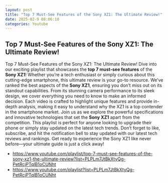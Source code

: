 ```yaml
---
layout: post
title: "Top 7 Must-See Features of the Sony XZ1: The Ultimate Review!"
date: 2025-02-9 08:06:10
categories: Youtube
---
```


## Top 7 Must-See Features of the Sony XZ1: The Ultimate Review!

Top 7 Must-See Features of the Sony XZ1: The Ultimate Review!
Dive into our exciting playlist that showcases the **top 7 must-see features** of the **Sony XZ1**! Whether you’re a tech enthusiast or simply curious about this cutting-edge smartphone, this ultimate review is your go-to resource. 
We’ve ranked the best aspects of the **Sony XZ1**, ensuring you don’t miss out on its standout capabilities. From its stunning camera performance to its sleek design, we cover everything you need to know to make an informed decision. Each video is crafted to highlight unique features and provide in-depth analysis, making it easy to understand why the XZ1 is a top contender in the smartphone market.
Join us as we explore the powerful specifications and innovative technologies that set the **Sony XZ1** apart from the competition. This playlist is perfect for anyone looking to upgrade their phone or simply stay updated on the latest tech trends. 
Don’t forget to like, subscribe, and hit the notification bell to stay updated with our latest tech reviews and rankings. Get ready to experience the Sony XZ1 like never before—your ultimate guide is just a click away!

- https://www.youtube.com/playlist/top-7-must-see-features-of-the-sony-xz1-the-ultimate-review?list=PLPLm7JtBkXtyQg-PetRcjPTqlB1oCUNht
- https://www.youtube.com/playlist?list=PLPLm7JtBkXtyQg-PetRcjPTqlB1oCUNht


